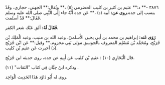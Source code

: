 ٣٨٧٦ -** د:** عثيم بن كثير بن كليب الحضرمي (٥) ،** ويُقال:** الجهني، حجازي، وقَدْ ينسب إلى جده.**روى عن:** أبيه (د) ،** عَن جده أَنَّهُ جاء إِلَى النَّبِي صلى الله عليه وسلم فَقَالَ:** قَدْ أسلمت.

**فَقَالَ لَهُ:** ألق عَنْك شعر الكفر.

**رَوَى عَنه:** إبراهيم بن محمد بن أَبي يحيى الأَسلميّ، وعبد الله بن منيب، وعبد الْمَلِك بْن جُرَيْج، ومُحَمَّد بْن مُسْلِم المعروف بالجوسق مولى بَنِي مخزوم،** وقيل:** عَن ابْن جُرَيْج (د) أخبرت عَن عثيم بْن كليب.

قال الْبُخَارِي (١٠) : عثيم بْن كليب عَن أَبِيهِ عن جده، روى حديثه ابن جُرَيْج.

وذكره ابنُ حِبَّان فِي كتاب "الثقات" (١١) .

روى له أَبُو دَاوُد هَذَا الحَدِيث الْوَاحِد.